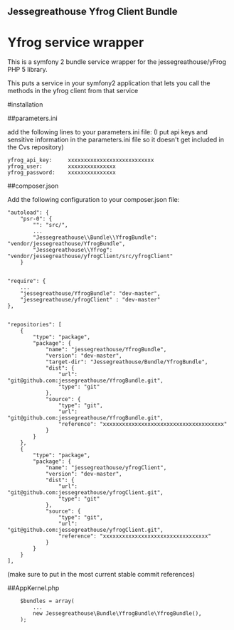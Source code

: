 Jessegreathouse Yfrog Client Bundle
----------------------------------------------------

# Yfrog service wrapper
This is a symfony 2 bundle service wrapper for the jessegreathouse/yFrog PHP 5 library.

This puts a service in your symfony2 application that lets you call the methods in the yfrog client from that service

#installation 

##parameters.ini

add the following lines to your parameters.ini file:
(I put api keys and sensitive information in the parameters.ini file so it doesn't get included in the Cvs repository)

    yfrog_api_key:     xxxxxxxxxxxxxxxxxxxxxxxxxxx
    yfrog_user:        xxxxxxxxxxxxxxx
    yfrog_password:    xxxxxxxxxxxxxxx

##composer.json

Add the following configuration to your composer.json file:

    "autoload": {
        "psr-0": { 
            "": "src/",
            ...
            "Jessegreathouse\\Bundle\\YfrogBundle": "vendor/jessegreathouse/YfrogBundle",
            "Jessegreathouse\\Yfrog": "vendor/jessegreathouse/yfrogClient/src/yfrogClient"
        }


    "require": {
        ...
        "jessegreathouse/YfrogBundle": "dev-master",
        "jessegreathouse/yfrogClient" : "dev-master"
    },


    "repositories": [
        {
            "type": "package",
            "package": {
                "name": "jessegreathouse/YfrogBundle",
                "version": "dev-master",
                "target-dir": "Jessegreathouse/Bundle/YfrogBundle",
                "dist": {
                    "url": "git@github.com:jessegreathouse/YfrogBundle.git",
                    "type": "git"
                },
                "source": {
                    "type": "git",
                    "url": "git@github.com:jessegreathouse/YfrogBundle.git",
                    "reference": "xxxxxxxxxxxxxxxxxxxxxxxxxxxxxxxxxxxxxx"
                }
            }
        },
        {
            "type": "package",
            "package": {
                "name": "jessegreathouse/yfrogClient",
                "version": "dev-master",
                "dist": {
                    "url": "git@github.com:jessegreathouse/yfrogClient.git",
                    "type": "git"
                },
                "source": {
                    "type": "git",
                    "url": "git@github.com:jessegreathouse/yfrogClient.git",
                    "reference": "xxxxxxxxxxxxxxxxxxxxxxxxxxxxxxxxx"
                }
            }
        }
    ],

(make sure to put in the most current stable commit references)

##AppKernel.php

        $bundles = array(
            ...
            new Jessegreathouse\Bundle\YfrogBundle\YfrogBundle(),
        );



